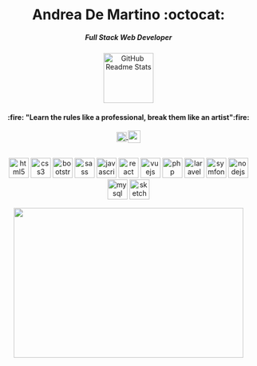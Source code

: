 <h1 align="center">Andrea De Martino :octocat: </h1>
<h5 align="center">Full Stack Web Developer	</h5>


<p align="center">
 <img width="100px" src="https://i.ibb.co/pKhkwdZ/logo-ccswme.png" align="center" alt="GitHub Readme Stats" />
 <h4 align="center">:fire:	"Learn the rules like a professional, break them like an artist":fire:	</h4>
</p>

<p align="center">
  <a href=https://codepen.io/andreademartino target="blank"><img align="center" src=https://cdn.jsdelivr.net/npm/simple-icons@3.0.1/icons/codepen.svg            alt="andreademartino" height="20" width="20" />
  </a>
  <a href=https://www.linkedin.com/in/andrea-de-martino target="blank"><img align="center" src=https://lh3.googleusercontent.com/proxy/eJLG8ub5nyvN53rruVLKNy-mO9tRSAAtKUDwFvfSL8QCfUxOWm6iPNEwANdtuxhO2fDy8YsG910HbxmYgf2-FxkTsoUvZapkIWl1YfrAvf5552g0qbVVYUYJytUfYi0     alt="andreademartino" height="25" width="25" />
  </a>
</p>

##


<p align="center">
  <img src="https://devicons.github.io/devicon/devicon.git/icons/html5/html5-original-wordmark.svg" alt="html5" width="40" height="40"/> 
  <img src="https://devicons.github.io/devicon/devicon.git/icons/css3/css3-original-wordmark.svg" alt="css3" width="40" height="40"/>
  <img src="https://devicons.github.io/devicon/devicon.git/icons/bootstrap/bootstrap-plain.svg" alt="bootstrap" width="40" height="40"/> 
  <img src="https://devicons.github.io/devicon/devicon.git/icons/sass/sass-original.svg" alt="sass" width="40" height="40"/> 
  <img src="https://devicons.github.io/devicon/devicon.git/icons/javascript/javascript-original.svg" alt="javascript" width="40" height="40"/> 
  <img src="https://devicons.github.io/devicon/devicon.git/icons/react/react-original-wordmark.svg" alt="react" width="40" height="40"/> 
  <img src="https://devicons.github.io/devicon/devicon.git/icons/vuejs/vuejs-original-wordmark.svg" alt="vuejs" width="40" height="40"/>
  
  <img src="https://devicons.github.io/devicon/devicon.git/icons/php/php-original.svg" alt="php" width="40" height="40"/> 
  <img src="https://devicons.github.io/devicon/devicon.git/icons/laravel/laravel-plain-wordmark.svg" alt="laravel" width="40" height="40"/> 
  <img src="https://symfony.com/logos/symfony_black_03.svg" alt="symfony" width="40" height="40"/> 
  <img src="https://devicons.github.io/devicon/devicon.git/icons/nodejs/nodejs-original-wordmark.svg" alt="nodejs" width="40" height="40"/> 
  
  
  <img src="https://devicons.github.io/devicon/devicon.git/icons/mysql/mysql-original-wordmark.svg" alt="mysql" width="40" height="40"/> 
  <img src="https://www.vectorlogo.zone/logos/sketchapp/sketchapp-icon.svg" alt="sketch" width="40" height="40"/> 
</p>

<p align="center">
  <img width="460" height="300" src="https://github-readme-stats-swart-psi.vercel.app/api?username=andreademartino&theme=prussian&show_icons=true&hide=contribs,issues">
</p>

